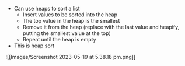 - Can use heaps to sort a list
	- Insert values to be sorted into the heap
	- The top value in the heap is the smallest
	- Remove it from the heap (replace with the last value and heapify, putting the smallest value at the top)
	- Repeat until the heap is empty
- This is heap sort

![[Images/Screenshot 2023-05-19 at 5.38.18 pm.png]]